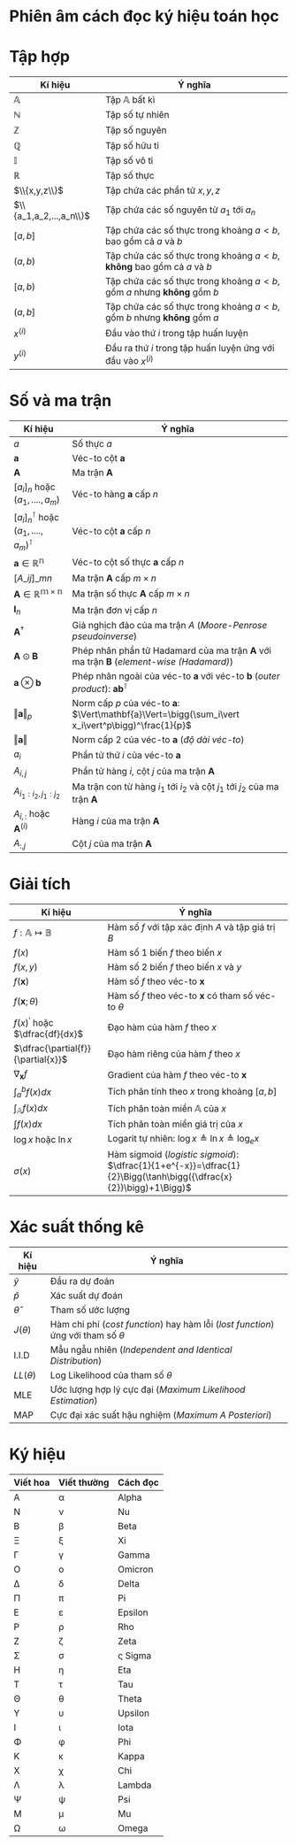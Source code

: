 # Phiên âm cách đọc ký hiệu toán học

<!--toc-->
# Tập hợp
| Kí hiệu | Ý nghĩa |
| --- | --- |
| $\mathbb{A}$ | Tập $\mathbb{A}$ bất kì |
| $\mathbb{N}$ | Tập số tự nhiên |
| $\mathbb{Z}$ | Tập số nguyên |
| $\mathbb{Q}$ | Tập số hữu tỉ |
| $\mathbb{I}$ | Tập số vô tỉ |
| $\mathbb{R}$ | Tập số thực |
| $\\{x,y,z\\}$ | Tập chứa các phần tử $x,y,z$ |
| $\\{a_1,a_2,...,a_n\\}$ | Tập chứa các số nguyên từ $a_1$ tới $a_n$ |
| $[a,b]$ | Tập chứa các số thực trong khoảng $a<b$, bao gồm cả $a$ và $b$ |
| $(a,b)$ | Tập chứa các số thực trong khoảng $a<b$, **không** bao gồm cả $a$ và $b$ |
| $[a,b)$ | Tập chứa các số thực trong khoảng $a<b$, gồm $a$ nhưng **không** gồm $b$ |
| $(a,b]$ | Tập chứa các số thực trong khoảng $a<b$, gồm $b$ nhưng **không** gồm $a$ |
| $x^{(i)}$ | Đầu vào thứ $i$ trong tập huấn luyện |
| $y^{(i)}$ | Đầu ra thứ $i$ trong tập huấn luyện ứng với đầu vào $x^{(i)}$ |

# Số và ma trận
| Kí hiệu | Ý nghĩa |
| --- | --- |
| $a$ | Số thực $a$ |
| $\mathbf{a}$ | Véc-to cột $\mathbf{a}$ |
| $\mathbf{A}$ | Ma trận $\mathbf{A}$ |
| $[a_i]_n$ hoặc $(a_1,....,a_m)$ | Véc-to hàng $\mathbf{a}$ cấp $n$ |
| $[a_i]_n^{\intercal}$ hoặc $(a_1,....,a_m)^{\intercal}$ | Véc-to cột $\mathbf{a}$ cấp $n$ |
| $\mathbf{a}\in\mathbb{R^n}$ | Véc-to cột số thực $\mathbf{a}$ cấp $n$ |
| $[A\_{ij}]\_{mn}$ | Ma trận $\mathbf{A}$ cấp $m \times n$ |
| $\mathbf{A}\in\mathbb{R^{m \times n}}$ | Ma trận số thực $\mathbf{A}$ cấp $m \times n$ |
| $\mathbf{I}_n$ | Ma trận đơn vị cấp $n$ |
| $\mathbf{A}^{\dagger}$ | Giả nghịch đảo của ma trận $A$ (*Moore-Penrose pseudoinverse*) |
| $\mathbf{A}\odot\mathbf{B}$ | Phép nhân phần tử Hadamard của ma trận $\mathbf{A}$ với ma trận $\mathbf{B}$ (*element-wise (Hadamard)*) |
| $\mathbf{a}\otimes\mathbf{b}$ | Phép nhân ngoài của véc-to $\mathbf{a}$ với véc-to $\mathbf{b}$ (*outer product*): $\mathbf{a}\mathbf{b}^{\intercal}$ |
| $\Vert\mathbf{a}\Vert_p$ | Norm cấp $p$ của véc-to $\mathbf{a}$: $\Vert\mathbf{a}\Vert=\bigg(\sum_i\vert x_i\vert^p\bigg)^\frac{1}{p}$ |
| $\Vert\mathbf{a}\Vert$ | Norm cấp 2 của véc-to $\mathbf{a}$ (*độ dài véc-to*) |
| $a_i$ | Phần tử thứ $i$ của véc-to $\mathbf{a}$ |
| $A_{i,j}$ | Phần tử hàng $i$, cột $j$ của ma trận $\mathbf{A}$ |
| $A_{i_1:i_2,j_1:j_2}$ | Ma trận con từ hàng $i_1$ tới $i_2$ và cột $j_1$ tới $j_2$ của ma trận $\mathbf{A}$ |
| $A_{i,:}$ hoặc $\mathbf{A}^{(i)}$ | Hàng $i$ của ma trận $\mathbf{A}$ |
| $A_{:,j}$ | Cột $j$ của ma trận $\mathbf{A}$ |

# Giải tích
| Kí hiệu | Ý nghĩa |
| --- | --- |
| $f:\mathbb{A}\mapsto\mathbb{B}$ | Hàm số $f$ với tập xác định $A$ và tập giá trị $B$ |
| $f(x)$ | Hàm số 1 biến $f$ theo biến $x$ |
| $f(x,y)$ | Hàm số 2 biến $f$ theo biến $x$ và $y$ |
| $f(\mathbf{x})$ | Hàm số $f$ theo véc-to $\mathbf{x}$ |
| $f(\mathbf{x};\theta)$ | Hàm số $f$ theo véc-to $\mathbf{x}$ có tham số véc-to $\theta$ |
| $f(x)^{\prime}$ hoặc $\dfrac{df}{dx}$ | Đạo hàm của hàm $f$ theo $x$ |
| $\dfrac{\partial{f}}{\partial{x}}$ | Đạo hàm riêng của hàm $f$ theo $x$ |
| $\nabla_\mathbf{x}f$ | Gradient của hàm $f$ theo véc-to $\mathbf{x}$ |
| $\int_a^bf(x)dx$ | Tích phân tính theo $x$ trong khoảng $[a,b]$ |
| $\int_\mathbb{A}f(x)dx$ | Tích phân toàn miền $\mathbb{A}$ của $x$ |
| $\int f(x)dx$ | Tích phân toàn miền giá trị của $x$ |
| $\log{x}$ hoặc $\ln{x}$ | Logarit tự nhiên: $\log{x}\triangleq\ln{x}\triangleq\log_e{x}$ |
| $\sigma(x)$ | Hàm sigmoid (*logistic sigmoid*): $\dfrac{1}{1+e^{-x}}=\dfrac{1}{2}\Bigg(\tanh\bigg({\dfrac{x}{2}}\bigg)+1\Bigg)$ |

# Xác suất thống kê
| Kí hiệu | Ý nghĩa |
| --- | --- |
| $\hat{y}$ | Đầu ra dự đoán |
| $\hat{p}$ | Xác suất dự đoán |
| $\hat{\theta}$ | Tham số ước lượng |
| $J(\theta)$ | Hàm chi phí (*cost function*) hay hàm lỗi (*lost function*) ứng với tham số $\theta$ |
| I.I.D | Mẫu ngẫu nhiên (*Independent and Identical Distribution*) |
| $LL(\theta)$ | Log Likelihood của tham số $\theta$ |
| MLE | Ước lượng hợp lý cực đại (*Maximum Likelihood Estimation*) |
| MAP | Cực đại xác suất hậu nghiệm (*Maximum A Posteriori*) |

# Ký hiệu 
|   Viết hoa| Viết thường   | Cách đọc   |
|---|---|---|
|Α |α|Alpha|
|Ν|ν   |Nu   |
|Β|β|	Beta	|
|Ξ|ξ|	Xi|
|Γ|γ|	Gamma	|
|Ο|ο|	Omicron|
|Δ|δ|	Delta	|
|Π|π|	Pi|
|Ε|ε|	Epsilon	|
|Ρ|ρ|	Rho|
|Ζ|ζ|	Zeta	|
|Σ|σ|ς	Sigma|
|Η|η|	Eta	|
|Τ|τ|	Tau|
|Θ|θ|	Theta	|
|Υ|υ|	Upsilon|
|Ι|ι|Iota	|
|Φ|φ|	Phi|
|Κ|κ|	Kappa	|
|Χ|χ|Chi|
|Λ|λ|Lambda	|
|Ψ|ψ|	Psi|
|Μ|μ|	Mu	|
|Ω|ω|	Omega|
